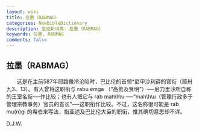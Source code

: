 ```yaml
---
layout: wiki
title: 拉墨（RABMAG）
categories: NewBibleDictionary
description: 圣经新词典: 拉墨（RABMAG）
keywords: 拉墨, RABMAG
comments: false
---
```


## 拉墨（RABMAG）

　　这是在主前587年耶路撒冷沦陷时，巴比伦的首领*尼甲沙利薛的官衔（耶卅九3、13）。有人曾将这职衔与 rabu emga （“高贵及贤明”）──尼力里沙所自称的王室名衔──作比较；也有人把它与 rab mah\h\u ──“mah\h\u（管理行政多于管理宗教事务）官员的首长”──这职衔作比较。不过，这名称很可能是 rab mu(n)gi 的希伯来写法，指亚述及巴比伦大臣的职衔，惟其确切意思却不详。

D.J.W.








